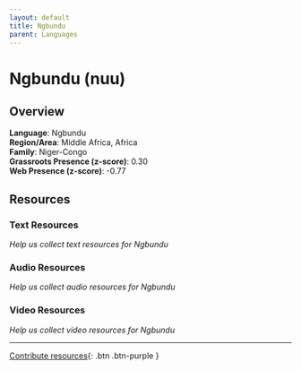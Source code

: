 ```yaml
---
layout: default
title: Ngbundu
parent: Languages
---
```


# Ngbundu (nuu)

## Overview

**Language**: Ngbundu  
**Region/Area**: Middle Africa, Africa  
**Family**: Niger-Congo  
**Grassroots Presence (z-score)**: 0.30  
**Web Presence (z-score)**: -0.77  

## Resources

### Text Resources
*Help us collect text resources for Ngbundu*

### Audio Resources
*Help us collect audio resources for Ngbundu*

### Video Resources
*Help us collect video resources for Ngbundu*

---

[Contribute resources](https://forms.office.com/e/1SfLJx3u1r){: .btn .btn-purple }

